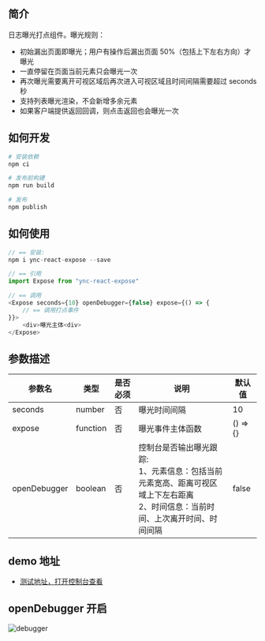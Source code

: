 ## 简介

日志曝光打点组件。曝光规则：

- 初始漏出页面即曝光；用户有操作后漏出页面 50%（包括上下左右方向）才曝光
- 一直停留在页面当前元素只会曝光一次
- 再次曝光需要离开可视区域后再次进入可视区域且时间间隔需要超过 seconds 秒
- 支持列表曝光渲染，不会新增多余元素
- 如果客户端提供返回回调，则点击返回也会曝光一次

## 如何开发

```bash
# 安装依赖
npm ci

# 发布前构建
npm run build

# 发布
npm publish
```

## 如何使用

```js
// == 安装:  
npm i ync-react-expose --save

// == 引用
import Expose from "ync-react-expose"

// == 调用
<Expose seconds={10} openDebugger={false} expose={() => {
    // == 调用打点事件
}}>
    <div>曝光主体<div>
</Expose>
```

## 参数描述

| 参数名 | 类型  | 是否必须 | 说明  |  默认值 |
| --- | --- | ---- | --- | --- |
| seconds | number | 否 | 曝光时间间隔 | 10 |
| expose | function | 否 | 曝光事件主体函数 | () => {} |
| openDebugger | boolean | 否 | 控制台是否输出曝光跟踪: <br>1、元素信息：包括当前元素宽高、距离可视区域上下左右距离<br>2、时间信息：当前时间、上次离开时间、时间间隔 | false |

## demo 地址

- [测试地址，打开控制台查看](https://answera.top/react/expose)

## openDebugger 开启

![debugger](https://answera.top/html/debugger.png)
